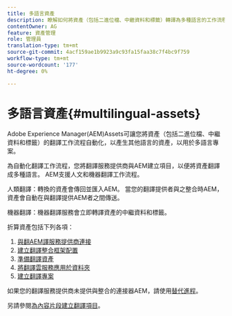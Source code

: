 ```yaml
---
title: 多語言資產
description: 瞭解如何將資產（包括二進位檔、中繼資料和標籤）轉譯為多種語言的工作流程自動化。
contentOwner: AG
feature: 資產管理
role: 管理員
translation-type: tm+mt
source-git-commit: 4acf159ae1b9923a9c93fa15faa38c7f4bc9f759
workflow-type: tm+mt
source-wordcount: '177'
ht-degree: 0%

---
```



# 多語言資產{#multilingual-assets}

Adobe Experience Manager(AEM)Assets可讓您將資產（包括二進位檔、中繼資料和標籤）的翻譯工作流程自動化，以產生其他語言的資產，以用於多語言專案。

為自動化翻譯工作流程，您將翻譯服務提供商與AEM建立項目，以便將資產翻譯成多種語言。 AEM支援人文和機器翻譯工作流程。

人類翻譯：轉換的資產會傳回並匯入AEM。 當您的翻譯提供者與之整合時AEM，資產會自動在與翻譯提供AEM者之間傳送。

機器翻譯：機器翻譯服務會立即轉譯資產的中繼資料和標籤。

折算資產包括下列各項：

1. [與翻AEM譯服務提供商連接](/help/sites-administering/tc-tic.md#connecting-to-a-translation-service-provider)
1. [建立翻譯整合框架配置](/help/sites-administering/tc-tic.md)
1. [準備翻譯資產](preparing-assets-for-translation.md)
1. [將翻譯雲服務應用於資料夾](transition-cloud-services.md)
1. [建立翻譯專案](translation-projects.md)

如果您的翻譯服務提供商未提供與整合的連接器AEM，請使用[替代進程](/help/sites-administering/tc-manage.md#exporting-a-translation-job)。

另請參閱[為內容片段建立翻譯項目](creating-translation-projects-for-content-fragments.md)。
